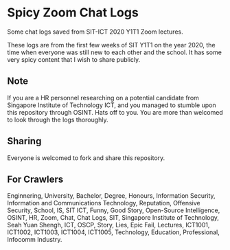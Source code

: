 # Spicy Zoom Chat Logs
Some chat logs saved from SIT-ICT 2020 Y1T1 Zoom lectures.

These logs are from the first few weeks of SIT Y1T1 on the year 2020, the time when everyone was still new to each other and the school. It has some very spicy content that I wish to share publicly.

## Note

If you are a HR personnel researching on a potential candidate from Singapore Institute of Technology ICT, and you managed to stumble upon this repository through OSINT. Hats off to you. You are more than welcomed to look through the logs thoroughly.

## Sharing

Everyone is welcomed to fork and share this repository.

## For Crawlers

Enginnering, University, Bachelor, Degree, Honours, Information Security, Information and Communications Technology, Reputation, Offensive Security, School, IS, SIT ICT, Funny, Good Story, Open-Source Intelligence, OSINT, HR, Zoom, Chat, Chat Logs, SIT, Singapore Institute of Technology, Seah Yuan Shengh, ICT, OSCP, Story, Lies, Epic Fail, Lectures, ICT1001, ICT1002, ICT1003, ICT1004, ICT1005, Technology, Education, Professional, Infocomm Industry.
